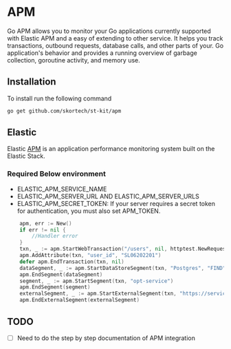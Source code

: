 # APM

Go APM allows you to monitor your Go applications currently supported with Elastic APM and a easy of extending to other service. It helps you track transactions, outbound requests, database calls, and other parts of your. Go application's behavior and provides a running overview of garbage collection, goroutine activity, and memory use.

## Installation

To install run the following command

```sh
go get github.com/skortech/st-kit/apm
```

## Elastic

Elastic [APM](https://www.elastic.co/guide/en/apm/agent/go/current/configuration.html#config-service-node-name) is an application performance monitoring system built on the Elastic Stack.

### Required Below environment

- ELASTIC_APM_SERVICE_NAME
- ELASTIC_APM_SERVER_URL AND ELASTIC_APM_SERVER_URLS
- ELASTIC_APM_SECRET_TOKEN: If your server requires a secret token for authentication, you must also set APM_TOKEN.

```go
    apm, err := New()
    if err != nil {
        //Handler error
    }
    txn, _ := apm.StartWebTransaction("/users", nil, httptest.NewRequest(http.MethodGet, "/", nil))
    apm.AddAttribute(txn, "user_id", "SL06202201")
    defer apm.EndTransaction(txn, nil)
    dataSegment, _ := apm.StartDataStoreSegment(txn, "Postgres", "FIND", "SL_USER")
    apm.EndSegment(dataSegment)
    segment, _ := apm.StartSegment(txn, "opt-service")
    apm.EndSegment(segment)
    externalSegment, _ := apm.StartExternalSegment(txn, "https://services.skorlife.com/")
    apm.EndExternalSegment(externalSegment)
```

## TODO

- [ ] Need to do the step by step documentation of APM integration
